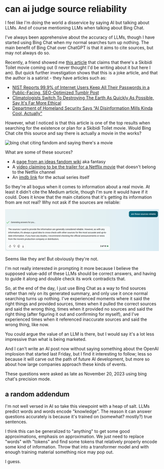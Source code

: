 # can ai judge source reliability

I feel like I'm doing the world a disservice by saying AI but talking about
LLMs. And of course mentioning LLMs when talking about Bing Chat.

I've always been apprehensive about the accuracy of LLMs, though I have started
using Bing Chat when my normal searches turn up nothing. The main benefit of
Bing Chat over ChatGPT is that it aims to cite sources, but may not always do
so.

Recently, a friend showed me
[this article](https://xyvir.medium.com/dreamworks-set-to-adapt-skibidi-toilet-into-feature-length-movie-823810a1995d)
that claims that there's a Skibidi Toilet movie coming out (I never thought I'd
be writing about it but here I am). But quick further investigation shows that
this is a joke article, and that the author is a satirist - they have articles
such as:

- [NIST Reports 99.9% of Internet Users Keep All Their Passwords in a Public-Facing, SEO-Optimized Tumblr Post](https://xyvir.medium.com/nist-reports-99-9-7e98d7fc9cfd)
- [Climatologists Switch To Destroying The Earth As Quickly As Possible, Say It's Far More Ethical](https://xyvir.medium.com/climatologists-switch-to-destroying-the-earth-as-quickly-as-possible-say-its-far-more-ethical-8221aa44b623)
- [Department of Homeland Security Says “AI Disinformation Mills Kinda Cool, Actually”](https://xyvir.medium.com/department-of-homeland-security-says-ai-disinformation-mills-kinda-cool-actually-004ef1542357)

However, what I noticed is that this article is one of the top results when
searching for the existence or plan for a Skibidi Toilet movie. Would Bing Chat
cite this source and say there is actually a movie in the works?

![bing chat citing fandom and saying there's a
movie](/blobs/87/skibidimovie.png)

What are some of these sources?

- A
    [page from an ideas fandom wiki](https://ideas.fandom.com/wiki/Skibidi_Toilet:_The_Movie)
    aka fantasy
- A
    [video claiming to be the trailer for a Netflix movie](https://www.youtube.com/watch?v=KgRipuWDp8s)
    that doesn't belong to the Netflix channel
- An [imdb link](https://www.imdb.com/title/tt27814427/) for the actual series
    itself

So they're all bogus when it comes to information about a real movie. At least
it didn't cite the Medium article, though I'm sure it would have if it could.
Does it know that the main citations that it's getting its information from are
not real? Why not ask if the sources are reliable:

![yes my sources are reliable](/blobs/87/reliablesources.png)

Seems like they are! But obviously they're not.

I'm not really interested in prompting it more because I believe the supposed
value-add of these LLMs should be correct answers, and having to guide it along
and double check its work contradicts that.

So, at the end of the day, I just use Bing Chat as a way to find sources rather
than rely on its generated summary, and only use it once normal searching turns
up nothing. I've experienced moments where it said the right things and provided
sources, times when it pulled the correct sources and said the wrong thing,
times when it provided no sources and said the right thing (after figuring it
out and confirming for myself), and I've experienced times when it referenced
inaccurate sources and said the wrong thing, like now.

You could argue the value of an LLM is there, but I would say it's a lot less
impressive than what is being marketed.

And I can't write an AI post now without saying something about the OpenAI
implosion that started last Friday, but I find it interesting to follow; less so
because it will carve out the path of future AI development, but more so about
how large companies approach these kinds of events.

These questions were asked as late as November 20, 2023 using bing chat's
precision mode.

## a random addendum

I'm not well versed in AI so take this viewpoint with a heap of salt. LLMs
predict words and words encode "knowledge". The reason it can answer questions
accurately is because it's trained on (somewhat? mostly?) true sentences.

I think this can be generalized to "anything" to get some good approximations,
emphasis on approximation. We just need to replace "words" with "tokens" and
find some tokens that relatively properly encode some kind of information. Throw
that into a transformer model and with enough training material something nice
may pop out.

I guess.
